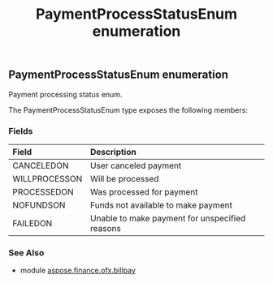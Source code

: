 ﻿---
title: PaymentProcessStatusEnum enumeration
second_title: Aspose.Finance for Python via .NET API References
description: 
type: docs
weight: 550
url: /python-net/aspose.finance.ofx.billpay/paymentprocessstatusenum/
is_root: false
---

## PaymentProcessStatusEnum enumeration

Payment processing status enum.



The PaymentProcessStatusEnum type exposes the following members:

### Fields
| Field | Description |
| :- | :- |
| CANCELEDON | User canceled payment |
| WILLPROCESSON | Will be processed |
| PROCESSEDON | Was processed for payment |
| NOFUNDSON | Funds not available to make payment |
| FAILEDON | Unable to make payment for unspecified reasons |


### See Also

* module [aspose.finance.ofx.billpay](../)
